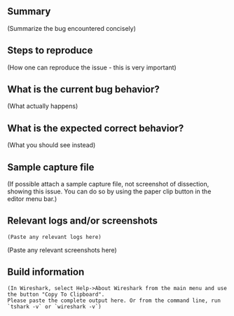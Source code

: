 ## Summary

(Summarize the bug encountered concisely)


## Steps to reproduce

(How one can reproduce the issue - this is very important)


## What is the current bug behavior?

(What actually happens)


## What is the expected correct behavior?

(What you should see instead)


## Sample capture file

(If possible attach a sample capture file, not screenshot of dissection, showing this issue.
 You can do so by using the paper clip button in the editor menu bar.)


## Relevant logs and/or screenshots
```
(Paste any relevant logs here)
```
(Paste any relevant screenshots here)

## Build information
```
(In Wireshark, select Help->About Wireshark from the main menu and use the button "Copy To Clipboard".
Please paste the complete output here. Or from the command line, run `tshark -v` or `wireshark -v`)
```
